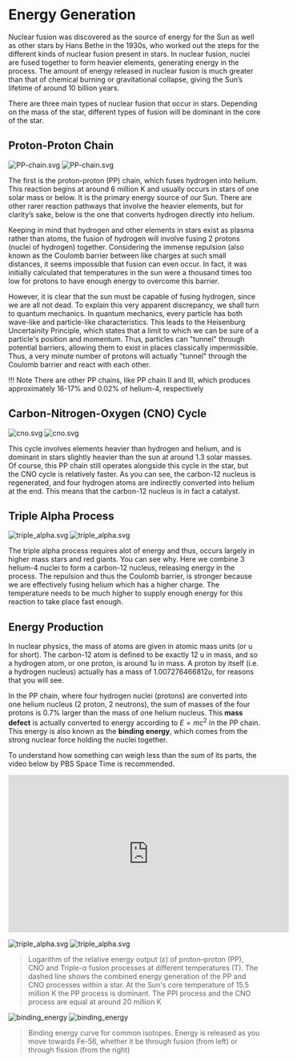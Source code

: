 # Energy Generation

Nuclear fusion was discovered as the source of energy for the Sun as well as other
stars by Hans Bethe in the 1930s, who worked out the steps for the different kinds of nuclear
fusion present in stars. In nuclear fusion, nuclei are fused together to form heavier elements,
generating energy in the process. The amount of energy released in nuclear fusion is much
greater than that of chemical burning or gravitational collapse, giving the Sun’s lifetime of
around 10 billion years.

There are three main types of nuclear fusion that occur in stars. Depending on the
mass of the star, different types of fusion will be dominant in the core of the star.

## Proton-Proton Chain
![PP-chain.svg](../assets/PP-chain.svg#only-light)
![PP-chain.svg](../assets/PP-chain_dark.svg#only-dark)

The first is the proton-proton (PP) chain, which fuses hydrogen into helium. This
reaction begins at around 6 million K and usually occurs in stars of one solar mass or below.
It is the primary energy source of our Sun. There are other rarer reaction pathways that involve
the heavier elements, but for clarity’s sake, below is the one that converts hydrogen directly
into helium.

Keeping in mind that hydrogen and other elements in stars exist as plasma rather than
atoms, the fusion of hydrogen will involve fusing 2 protons (nuclei of hydrogen) together.
Considering the immense repulsion (also known as the Coulomb barrier between like
charges at such small distances, it seems impossible that fusion can even occur. In fact, it
was initially calculated that temperatures in the sun were a thousand times too low for protons
to have enough energy to overcome this barrier.

However, it is clear that the sun must be capable of fusing hydrogen, since we are all not dead.
To explain this very apparent discrepancy, we shall turn to quantum mechanics. In quantum mechanics, every particle has 
both wave-like and particle-like characteristics. This leads to the Heisenburg Uncertainity Principle, which states that 
a limit to which we can be sure of a particle's position and momentum. Thus, particles can "tunnel" through potential
barriers, allowing them to exist in places classically impermissible. Thus, a very minute
number of protons will actually "tunnel" through the Coulomb barrier and react with each other.

!!! Note
    There are other PP chains, like PP chain II and III, which produces approximately 16-17% and 0.02% of helium-4, respectively

## Carbon-Nitrogen-Oxygen (CNO) Cycle
![cno.svg](../assets/cno.svg#only-light)
![cno.svg](../assets/cno_dark.svg#only-dark)

This cycle involves elements heavier than hydrogen and helium, and is dominant in stars slightly heavier than the sun at 
around 1.3 solar masses. Of course, this PP chain still operates alongside this cycle in the star, but the
CNO cycle is relatively faster. As you can see, the carbon-12 nucleus is regenerated, and four hydrogen atoms are 
indirectly converted into helium at the end. This means that the carbon-12 nucleus is in fact a catalyst.

## Triple Alpha Process
![triple_alpha.svg](../assets/triple_alpha.svg#only-light)
![triple_alpha.svg](../assets/triple_alpha_dark.svg#only-dark)

The triple alpha process requires alot of energy and thus, occurs largely in higher mass stars and red giants. 
You can see why. Here we combine 3 helium-4 nuclei to form a carbon-12 nucleus, releasing energy in the process. 
The repulsion and thus the Coulomb barrier, is stronger because we are effectively fusing helium which has a higher 
charge. The temperature needs to be much higher to supply enough energy for this reaction to take place fast enough.

## Energy Production

In nuclear physics, the mass of atoms are given in atomic mass units (or u for short).
The carbon-12 atom is defined to be exactly 12 u in mass, and so a hydrogen atom, or one proton, is around 
$1 u$ in mass. A proton by itself (i.e. a hydrogen nucleus) actually has a mass of $1.007276466812 u$, 
for reasons that you will see. 

In the PP chain, where four hydrogen nuclei (protons) are converted into one helium nucleus (2 proton, 
2 neutrons), the sum of masses of the four protons is 0.7% larger than the mass of one helium nucleus. This **mass defect** 
is actually converted to energy according to $E = m c^2$ in the PP chain. This energy is also known as the 
**binding energy**, which comes from the strong nuclear force holding the nuclei together.

To understand how something can weigh less than the sum of its parts, the video below by PBS Space Time is recommended.
<iframe width="560" height="315" src="https://www.youtube-nocookie.com/embed/Xo232kyTsO0" title="YouTube video player" frameborder="0" allow="accelerometer; autoplay; clipboard-write; encrypted-media; gyroscope; picture-in-picture" allowfullscreen></iframe>

![triple_alpha.svg](../assets/Nuclear_energy_generation.svg#only-light)
![triple_alpha.svg](../assets/Nuclear_energy_generation_dark.svg#only-dark)

> Logarithm of the relative energy output ($\varepsilon$) of proton–proton (PP), CNO and Triple-α fusion processes at different temperatures (T). The dashed line shows the combined energy generation of the PP and CNO processes within a star. At the Sun's core temperature of 15.5 million K the PP process is dominant. The PPI process and the CNO process are equal at around 20 million K

![binding_energy](../assets/binding_energy.svg#only-light)
![binding_energy](../assets/binding_energy_dark.svg#only-dark)

> Binding energy curve for common isotopes. Energy is released as you move towards Fe-56, whether it be through fusion (from left) or through fission (from the right)